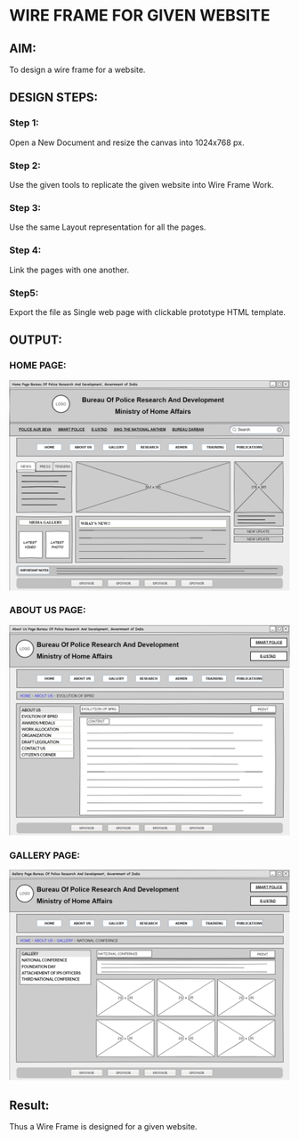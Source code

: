 # WIRE FRAME FOR GIVEN WEBSITE

## AIM:
To design a wire frame for a website.

## DESIGN STEPS:

### Step 1:
Open a New Document and resize the canvas into 1024x768 px.

### Step 2:
Use the given tools to replicate the given website into Wire Frame Work.

### Step 3:
Use the same Layout representation for all the pages.

### Step 4:
Link the pages with one another.

### Step5:
Export the file as Single web page with clickable prototype HTML template.

## OUTPUT:
### HOME PAGE:
![HOMEPAGE](./pages/home_page.png)
### ABOUT US PAGE:
![ABOUTUS](./pages/about_us.png)
### GALLERY PAGE:
![GALLERY](./pages/gallery.png)
## Result:
Thus a Wire Frame is designed for a given website.
